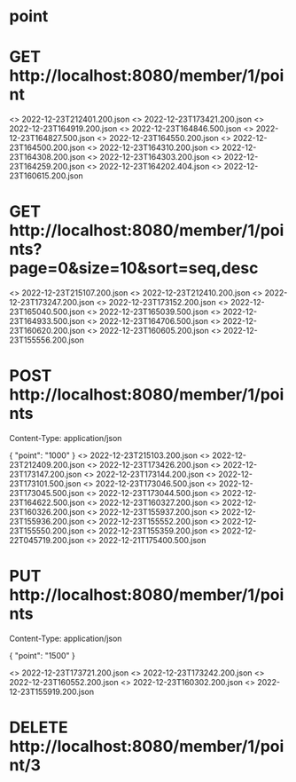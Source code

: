 # point
# GET http://localhost:8080/member/1/point

<> 2022-12-23T212401.200.json
<> 2022-12-23T173421.200.json
<> 2022-12-23T164919.200.json
<> 2022-12-23T164846.500.json
<> 2022-12-23T164827.500.json
<> 2022-12-23T164550.200.json
<> 2022-12-23T164500.200.json
<> 2022-12-23T164310.200.json
<> 2022-12-23T164308.200.json
<> 2022-12-23T164303.200.json
<> 2022-12-23T164259.200.json
<> 2022-12-23T164202.404.json
<> 2022-12-23T160615.200.json

###
# GET http://localhost:8080/member/1/points?page=0&size=10&sort=seq,desc

<> 2022-12-23T215107.200.json
<> 2022-12-23T212410.200.json
<> 2022-12-23T173247.200.json
<> 2022-12-23T173152.200.json
<> 2022-12-23T165040.500.json
<> 2022-12-23T165039.500.json
<> 2022-12-23T164933.500.json
<> 2022-12-23T164706.500.json
<> 2022-12-23T160620.200.json
<> 2022-12-23T160605.200.json
<> 2022-12-23T155556.200.json

###
# POST http://localhost:8080/member/1/points
Content-Type: application/json

{
"point": "1000"
}
<> 2022-12-23T215103.200.json
<> 2022-12-23T212409.200.json
<> 2022-12-23T173426.200.json
<> 2022-12-23T173147.200.json
<> 2022-12-23T173144.200.json
<> 2022-12-23T173101.500.json
<> 2022-12-23T173046.500.json
<> 2022-12-23T173045.500.json
<> 2022-12-23T173044.500.json
<> 2022-12-23T164622.500.json
<> 2022-12-23T160327.200.json
<> 2022-12-23T160326.200.json
<> 2022-12-23T155937.200.json
<> 2022-12-23T155936.200.json
<> 2022-12-23T155552.200.json
<> 2022-12-23T155550.200.json
<> 2022-12-23T155359.200.json
<> 2022-12-22T045719.200.json
<> 2022-12-21T175400.500.json

###
# PUT http://localhost:8080/member/1/points
Content-Type: application/json

{
"point": "1500"
}

<> 2022-12-23T173721.200.json
<> 2022-12-23T173242.200.json
<> 2022-12-23T160552.200.json
<> 2022-12-23T160302.200.json
<> 2022-12-23T155919.200.json

###
# DELETE http://localhost:8080/member/1/point/3
